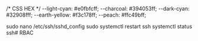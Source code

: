 /* CSS HEX */
--light-cyan: #e0fbfcff;
--charcoal: #394053ff;
--dark-cyan: #32908fff;
--earth-yellow: #f3c178ff;
--peach: #ffc49bff;

sudo nano /etc/ssh/sshd_config
sudo systemctl restart ssh
systemctl status ssh#   R B A C  
 